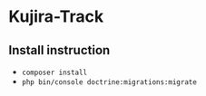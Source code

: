# Kujira-Track

## Install instruction

- `composer install`
- `php bin/console doctrine:migrations:migrate`